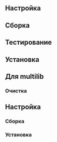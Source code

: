 <pkg :name="'libtasn1'" instsize showsbu2></pkg>

## Настройка

<package-script :package="'libtasn1'" :type="'configure'"></package-script>

## Сборка

<package-script :package="'libtasn1'" :type="'build'"></package-script>

## Тестирование

<package-script :package="'libtasn1'" :type="'test'"></package-script>

## Установка

<package-script :package="'libtasn1'" :type="'install'"></package-script>


## Для multilib

### Очистка

<package-script :package="'libtasn1'" :type="'multi_prepare'"></package-script>

## Настройка

<package-script :package="'libtasn1'" :type="'multi_configure'"></package-script>

### Сборка

<package-script :package="'libtasn1'" :type="'multi_build'"></package-script>

### Установка

<package-script :package="'libtasn1'" :type="'multi_install'"></package-script>


